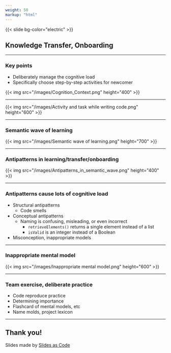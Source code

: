 ```yaml
---
weight: 50
markup: "html"
---
```

{{< slide bg-color="electric" >}}

## Knowledge Transfer, Onboarding

------

### Key points

- Deliberately manage the cognitive load
- Specifically choose step-by-step activities for newcomer

{{< img src="/images/Cognition_Context.png" height="400" >}}

------

{{< img src="/images/Activity and task while writing code.png" height="600" >}}

------

### Semantic wave of learning

{{< img src="/images/Semantic wave of learning.png" height="700" >}}

------

### Antipatterns in learning/transfer/onboarding

{{< img src="/images/Antipatterns_in_semantic_wave.png" height="400" >}}

------

### Antipatterns cause lots of cognitive load

- Structural antipatterns
    - Code smells
- Conceptual antipatterns
    - Naming is confusing, misleading, or even incorrect
        - `retrieveElements()` returns a single element instead of a list
        - `isValid` is an integer instead of a Boolean
- Misconception, inappropriate models

------

### Inappropriate mental model

{{< img src="/images/Inappropriate mental model.png" height="600" >}}

------

### Team exercise, deliberate practice

- Code reproduce practice
- Determining importance
- Flashcard of mental models, etc
- Name molds, project lexicon

------

## Thank you!

Slides made by [Slides as Code](https://github.com/sacproj)
